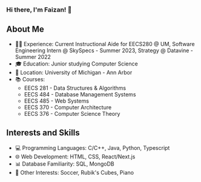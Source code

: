 ### Hi there, I'm Faizan! 👋

## About Me

- 👨‍💻 Experience: Current Instructional Aide for EECS280 @ UM, Software Engineering Intern @ SkySpecs - Summer 2023, Strategy @ Datavine - Summer 2022
- 🎓 Education: Junior studying Computer Science
- 📍 Location: University of Michigan - Ann Arbor
- 📚 Courses:
  - EECS 281 - Data Structures & Algorithms
  - EECS 484 - Database Management Systems
  - EECS 485 - Web Systems
  - EECS 370 - Computer Architecture
  - EECS 376 - Computer Science Theory

## Interests and Skills

- 💻 Programming Languages: C/C++, Java, Python, Typescript
- 🌐 Web Development: HTML, CSS, React/Next.js
- 📊 Database Familiarity: SQL, MongoDB
- 🚀 Other Interests: Soccer, Rubik's Cubes, Piano
